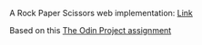 A Rock Paper Scissors web implementation: [Link](https://nicom16.github.io/top-project-rock-paper-scissors/)

Based on this [The Odin Project assignment](https://www.theodinproject.com/lessons/foundations-rock-paper-scissors)
